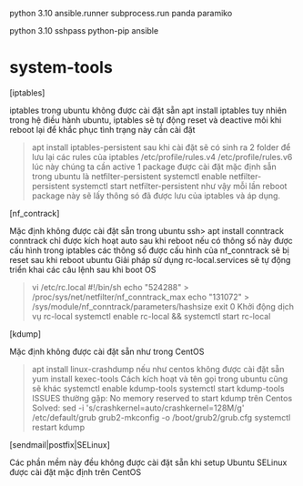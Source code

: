 python 3.10
ansible.runner
subprocess.run
panda
paramiko

python 3.10
sshpass
python-pip
ansible

# system-tools

[iptables]

iptables trong ubuntu không được cài đặt sẵn 
apt install iptables
tuy nhiên trong hệ điều hành ubuntu, iptables sẽ tự động reset và deactive môi khi reboot lại
để khắc phục tình trạng này cần cài đặt 
> apt install iptables-persistent
sau khi cài đặt sẽ có sinh ra 2 folder để lưu lại các rules của iptables
> /etc/profile/rules.v4
> /etc/profile/rules.v6
lúc này chúng ta cần active 1 package được cài đặt mặc định sẫn trong ubuntu là netfilter-persistent
> systemctl enable netfilter-persistent
> systemctl start netfilter-persistent
như vậy mỗi lần reboot package này sẽ lấy thông só đã được lưu của iptables và áp dụng.

[nf_contrack]

Mặc định không được cài đặt sẵn trong ubuntu
ssh> apt install conntrack
conntrack chỉ được kích hoạt auto sau khi reboot nếu có thông số này được cấu hình trong iptables
các thông số được cấu hình của nf_conntrack sẽ bị reset sau khi reboot ubuntu
Giải pháp sử dụng rc-local.services sẽ tự động triển khai các câu lệnh sau khi boot OS
> vi /etc/rc.local
> #!/bin/sh
> echo "524288" > /proc/sys/net/netfilter/nf_conntrack_max
> echo "131072" > /sys/module/nf_conntrack/parameters/hashsize
> exit 0
Khởi động dịch vụ rc-local
> systemctl enable rc-local && systemctl start rc-local

[kdump]

Mặc định không được cài đặt sẵn như trong CentOS
> apt install linux-crashdump
nếu như centos không được cài đặt sẵn 
> yum install kexec-tools
Cách kích hoạt và tên gọi trong ubuntu cũng sẽ khác
> systemctl enable kdump-tools
> systemctl start kdump-tools
ISSUES thường gặp: No memory reserved to start kdump trên Centos
Solved:
> sed -i 's/crashkernel=auto/crashkernel=128M/g' /etc/default/grub
> grub2-mkconfig -o /boot/grub2/grub.cfg
> systemctl restart kdump

[sendmail|postfix|SELinux]

Các phần mềm này đều không được cài đặt sẵn khi setup Ubuntu
SELinux được cài đặt mặc định trên CentOS
